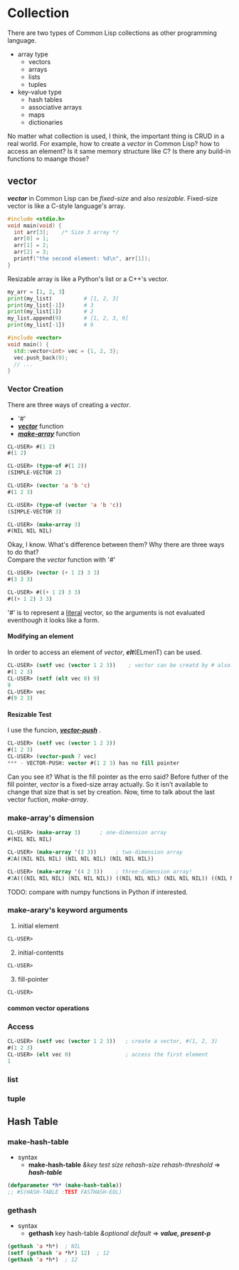# Collection
There are two types of Common Lisp collections as other programming language.

- array type
  - vectors
  - arrays
  - lists
  - tuples
- key-value type
  - hash tables
  - associative arrays
  - maps
  - dictionaries

No matter what collection is used, I think, the important thing is CRUD in a real world. For example, how to create a *vector* in Common Lisp? how to access an element? Is it same memory structure like C? Is there any build-in functions to maange those?

## vector
***vector*** in Common Lisp can be *fixed-size* and also *resizable*.
Fixed-size vector is like a C-style language's array.
```c
#include <stdio.h>
void main(void) {
  int arr[3];    /* Size 3 array */
  arr[0] = 1;
  arr[1] = 2;
  arr[2] = 3;
  printf("the second element: %d\n", arr[1]);
}
```
Resizable array is like a Python's list or a C++'s vector.
```python
my_arr = [1, 2, 3]
print(my_list)          # [1, 2, 3]
print(my_list[-1])      # 3
print(my_list[1])       # 2
my_list.append(9)       # [1, 2, 3, 9]
print(my_list[-1])      # 9
```

```c++
#include <vector>
void main() {
  std::vector<int> vec = {1, 2, 3};
  vec.push_back(9);
  // ...
}
```

### Vector Creation

There are three ways of creating a *vector*.

- '#'
- [***vector***](https://www.lispworks.com/documentation/HyperSpec/Body/f_vector.htm) function
- [***make-array***](https://www.lispworks.com/documentation/HyperSpec/Body/f_mk_ar.htm#make-array) function

```lisp
CL-USER> #(1 2)
#(1 2)

CL-USER> (type-of #(1 2))
(SIMPLE-VECTOR 2)

CL-USER> (vector 'a 'b 'c)
#(1 2 3)

CL-USER> (type-of (vector 'a 'b 'c))
(SIMPLE-VECTOR 3)

CL-USER> (make-array 3)
#(NIL NIL NIL)
```

Okay, I know. What's difference between them? Why there are three ways to do that?<br>
Compare the *vector* function with '*#*'

```lisp
CL-USER> (vector (+ 1 2) 3 3)
#(3 3 3)

CL-USER> #((+ 1 2) 3 3)
#((+ 1 2) 3 3)
```
'*#*' is to represent a [literal](https://en.wikipedia.org/wiki/Literal_(computer_programming)) vector, so the arguments is not evaluated eventhough it looks like a form.

#### Modifying an element
In order to access an element of *vector*, ***elt***(ELmenT) can be used.
```lisp
CL-USER> (setf vec (vector 1 2 3))    ; vector can be creatd by # also.
#(1 2 3)
CL-USER> (setf (elt vec 0) 9)
9
CL-USER> vec
#(9 2 3)
```

#### Resizable Test
I use the funcion, [***vector-push***](https://www.lispworks.com/documentation/HyperSpec/Body/f_vec_ps.htm#vector-push) .
```lisp
CL-USER> (setf vec (vector 1 2 3))
#(1 2 3)
CL-USER> (vector-push 7 vec)
*** - VECTOR-PUSH: vector #(1 2 3) has no fill pointer
```
Can you see it? What is the fill pointer as the erro said? Before futher of the fill pointer, *vector* is a fixed-size array actually. So it isn't available to change that size that is set by creation. Now, time to talk about the last vector fuction, *make-array*.

### make-array's dimension
```lisp
CL-USER> (make-array 3)      ; one-dimension array
#(NIL NIL NIL)

CL-USER> (make-array '(3 3))      ; two-dimension array 
#2A((NIL NIL NIL) (NIL NIL NIL) (NIL NIL NIL))

CL-USER> (make-array '(4 2 3))    ; three-dimension array!
#3A(((NIL NIL NIL) (NIL NIL NIL)) ((NIL NIL NIL) (NIL NIL NIL)) ((NIL NIL NIL) (NIL NIL NIL)) ((NIL NIL NIL) (NIL NIL NIL)))
```
TODO: compare with numpy functions in Python if interested.



### make-arary's keyword arguments
1. initial element
```lisp
CL-USER> 
```
2. initial-contentts
```lisp
CL-USER> 
```
3. fill-pointer
```lisp
CL-USER> 
```

#### common vector operations

### Access
```lisp
CL-USER> (setf vec (vector 1 2 3))   ; create a vector, #(1, 2, 3)
#(1 2 3)
CL-USER> (elt vec 0)                 ; access the first element
1
```

### list

### tuple


## Hash Table


### make-hash-table
- syntax
  - **make-hash-table** *&key test size rehash-size rehash-threshold* => ***hash-table***
```lisp
(defparameter *h* (make-hash-table))
;; #S(HASH-TABLE :TEST FASTHASH-EQL)
```

### gethash
- syntax
  - **gethash** key hash-table *&optional default* => ***value, present-p***
```lisp
(gethash 'a *h*)  ; NIL
(setf (gethash 'a *h*) 12)  ; 12
(gethash 'a *h*)  ; 12
```